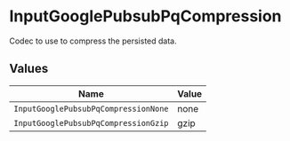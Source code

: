 # InputGooglePubsubPqCompression

Codec to use to compress the persisted data.


## Values

| Name                                 | Value                                |
| ------------------------------------ | ------------------------------------ |
| `InputGooglePubsubPqCompressionNone` | none                                 |
| `InputGooglePubsubPqCompressionGzip` | gzip                                 |